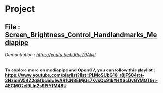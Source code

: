# Project


## File : [Screen_Brightness_Control_Handlandmarks_Mediapipe](https://github.com/MalishaIslam/Project/blob/c5941a6ea8300e8b0bb8e5bf555b35b896e7cde3/brightness_control_hand_mediapipe.py)

###### Demontration : https://youtu.be/bJ0ujZ9AkqI





**To explore more on mediapipe and OpenCV, you can follow this playlist : https://www.youtube.com/playlist?list=PLMoSUbG1Q_r8jFS04rot-3NzidnV54Z2q&fbclid=IwAR1UN8EMjGs7XvsQc91kYHXScDyGYMOT9ri-4ECMO2el9Lln2s9PtYfM48U**
